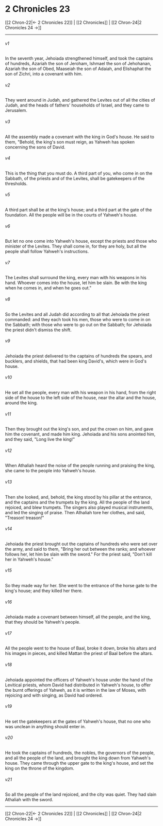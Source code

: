 # 2 Chronicles 23

[[2 Chron-22|← 2 Chronicles 22]] | [[2 Chronicles]] | [[2 Chron-24|2 Chronicles 24 →]]
***



###### v1 
In the seventh year, Jehoiada strengthened himself, and took the captains of hundreds, Azariah the son of Jeroham, Ishmael the son of Jehohanan, Azariah the son of Obed, Maaseiah the son of Adaiah, and Elishaphat the son of Zichri, into a covenant with him. 

###### v2 
They went around in Judah, and gathered the Levites out of all the cities of Judah, and the heads of fathers' households of Israel, and they came to Jerusalem. 

###### v3 
All the assembly made a covenant with the king in God's house. He said to them, "Behold, the king's son must reign, as Yahweh has spoken concerning the sons of David. 

###### v4 
This is the thing that you must do. A third part of you, who come in on the Sabbath, of the priests and of the Levites, shall be gatekeepers of the thresholds. 

###### v5 
A third part shall be at the king's house; and a third part at the gate of the foundation. All the people will be in the courts of Yahweh's house. 

###### v6 
But let no one come into Yahweh's house, except the priests and those who minister of the Levites. They shall come in, for they are holy, but all the people shall follow Yahweh's instructions. 

###### v7 
The Levites shall surround the king, every man with his weapons in his hand. Whoever comes into the house, let him be slain. Be with the king when he comes in, and when he goes out." 

###### v8 
So the Levites and all Judah did according to all that Jehoiada the priest commanded: and they each took his men, those who were to come in on the Sabbath; with those who were to go out on the Sabbath; for Jehoiada the priest didn't dismiss the shift. 

###### v9 
Jehoiada the priest delivered to the captains of hundreds the spears, and bucklers, and shields, that had been king David's, which were in God's house. 

###### v10 
He set all the people, every man with his weapon in his hand, from the right side of the house to the left side of the house, near the altar and the house, around the king. 

###### v11 
Then they brought out the king's son, and put the crown on him, and gave him the covenant, and made him king. Jehoiada and his sons anointed him, and they said, "Long live the king!" 

###### v12 
When Athaliah heard the noise of the people running and praising the king, she came to the people into Yahweh's house. 

###### v13 
Then she looked, and, behold, the king stood by his pillar at the entrance, and the captains and the trumpets by the king. All the people of the land rejoiced, and blew trumpets. The singers also played musical instruments, and led the singing of praise. Then Athaliah tore her clothes, and said, "Treason! treason!" 

###### v14 
Jehoiada the priest brought out the captains of hundreds who were set over the army, and said to them, "Bring her out between the ranks; and whoever follows her, let him be slain with the sword." For the priest said, "Don't kill her in Yahweh's house." 

###### v15 
So they made way for her. She went to the entrance of the horse gate to the king's house; and they killed her there. 

###### v16 
Jehoiada made a covenant between himself, all the people, and the king, that they should be Yahweh's people. 

###### v17 
All the people went to the house of Baal, broke it down, broke his altars and his images in pieces, and killed Mattan the priest of Baal before the altars. 

###### v18 
Jehoiada appointed the officers of Yahweh's house under the hand of the Levitical priests, whom David had distributed in Yahweh's house, to offer the burnt offerings of Yahweh, as it is written in the law of Moses, with rejoicing and with singing, as David had ordered. 

###### v19 
He set the gatekeepers at the gates of Yahweh's house, that no one who was unclean in anything should enter in. 

###### v20 
He took the captains of hundreds, the nobles, the governors of the people, and all the people of the land, and brought the king down from Yahweh's house. They came through the upper gate to the king's house, and set the king on the throne of the kingdom. 

###### v21 
So all the people of the land rejoiced, and the city was quiet. They had slain Athaliah with the sword.

***
[[2 Chron-22|← 2 Chronicles 22]] | [[2 Chronicles]] | [[2 Chron-24|2 Chronicles 24 →]]
